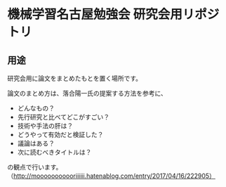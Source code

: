 # 機械学習名古屋勉強会 研究会用リポジトリ

## 用途
研究会用に論文をまとめたもとを置く場所です。

論文のまとめ方は、落合陽一氏の提案する方法を参考に、

* どんなもの？
* 先行研究と比べてどこがすごい？
* 技術や手法の肝は？
* どうやって有効だと検証した？
* 議論はある？
* 次に読むべきタイトルは？

の観点で行います。（http://mooooooooooriiiiii.hatenablog.com/entry/2017/04/16/222905）
